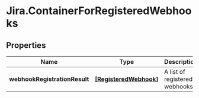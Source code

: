 # Jira.ContainerForRegisteredWebhooks

## Properties

Name | Type | Description | Notes
------------ | ------------- | ------------- | -------------
**webhookRegistrationResult** | [**[RegisteredWebhook]**](RegisteredWebhook.md) | A list of registered webhooks. | [optional] 


